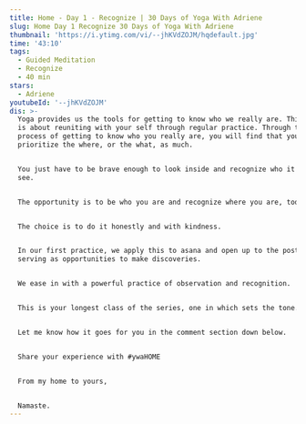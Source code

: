 ```yaml
---
title: Home - Day 1 - Recognize | 30 Days of Yoga With Adriene
slug: Home Day 1 Recognize 30 Days of Yoga With Adriene
thumbnail: 'https://i.ytimg.com/vi/--jhKVdZOJM/hqdefault.jpg'
time: '43:10'
tags:
  - Guided Meditation
  - Recognize
  - 40 min
stars:
  - Adriene
youtubeId: '--jhKVdZOJM'
dis: >-
  Yoga provides us the tools for getting to know who we really are. This journey
  is about reuniting with your self through regular practice. Through the
  process of getting to know who you really are, you will find that you need not
  prioritize the where, or the what, as much. 


  You just have to be brave enough to look inside and recognize who it is you
  see.


  The opportunity is to be who you are and recognize where you are, today.  


  The choice is to do it honestly and with kindness. 


  In our first practice, we apply this to asana and open up to the postures
  serving as opportunities to make discoveries. 


  We ease in with a powerful practice of observation and recognition. 


  This is your longest class of the series, one in which sets the tone. 


  Let me know how it goes for you in the comment section down below. 


  Share your experience with #ywaHOME


  From my home to yours, 


  Namaste.
---
```



